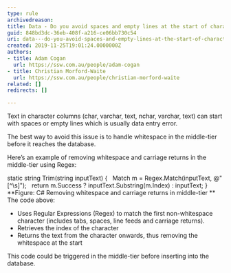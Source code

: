 ```yaml
---
type: rule
archivedreason: 
title: Data - Do you avoid spaces and empty lines at the start of character columns?
guid: 848bd3dc-36eb-408f-a216-ce06bb730c54
uri: data---do-you-avoid-spaces-and-empty-lines-at-the-start-of-character-columns
created: 2019-11-25T19:01:24.0000000Z
authors:
- title: Adam Cogan
  url: https://ssw.com.au/people/adam-cogan
- title: Christian Morford-Waite
  url: https://ssw.com.au/people/christian-morford-waite
related: []
redirects: []

---
```


Text in character columns (char, varchar, text, nchar, varchar, text) can start with spaces or empty lines which is usually data entry error.

The best way to avoid this issue is to handle whitespace in the middle-tier before it reaches the database.

<!--endintro-->

Here’s an example of removing whitespace and carriage returns in the middle-tier using Regex:

static string Trim(string inputText)
{
  Match m = Regex.Match(inputText, @"[^\s]");
  return m.Success ? inputText.Substring(m.Index) : inputText;
}
 **Figure: C# Removing whitespace and carriage returns in middle-tier
** 
The code above:

* Uses Regular Expressions (Regex) to match the first non-whitespace character (includes tabs, spaces, line feeds and carriage returns).
* Retrieves the index of the character
* Returns the text from the character onwards, thus removing the whitespace at the start

This code could be triggered in the middle-tier before inserting into the database.
